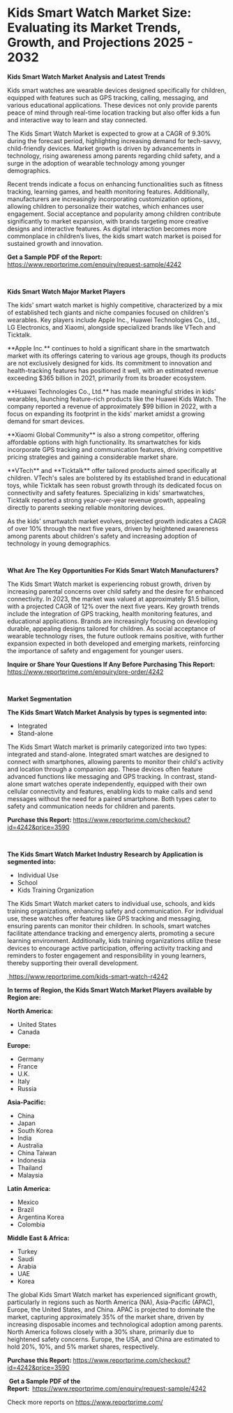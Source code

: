 <p><h1>Kids Smart Watch Market Size: Evaluating its Market Trends, Growth, and Projections 2025 - 2032</h1></p><p><strong>Kids Smart Watch Market Analysis and Latest Trends</strong></p>
<p><p>Kids smart watches are wearable devices designed specifically for children, equipped with features such as GPS tracking, calling, messaging, and various educational applications. These devices not only provide parents peace of mind through real-time location tracking but also offer kids a fun and interactive way to learn and stay connected.</p><p>The Kids Smart Watch Market is expected to grow at a CAGR of 9.30% during the forecast period, highlighting increasing demand for tech-savvy, child-friendly devices. Market growth is driven by advancements in technology, rising awareness among parents regarding child safety, and a surge in the adoption of wearable technology among younger demographics.</p><p>Recent trends indicate a focus on enhancing functionalities such as fitness tracking, learning games, and health monitoring features. Additionally, manufacturers are increasingly incorporating customization options, allowing children to personalize their watches, which enhances user engagement. Social acceptance and popularity among children contribute significantly to market expansion, with brands targeting more creative designs and interactive features. As digital interaction becomes more commonplace in children’s lives, the kids smart watch market is poised for sustained growth and innovation.</p></p>
<p><strong>Get a Sample PDF of the Report:&nbsp;</strong> <a href="https://www.reportprime.com/enquiry/request-sample/4242?utm_campaign=3266&utm_medium=2&utm_source=Github&utm_content=ia&utm_term=19032025&utm_id=kids-smart-watch">https://www.reportprime.com/enquiry/request-sample/4242</a></p>
<p>&nbsp;</p>
<p><strong>Kids Smart Watch Major Market Players</strong></p>
<p><p>The kids' smart watch market is highly competitive, characterized by a mix of established tech giants and niche companies focused on children's wearables. Key players include Apple Inc., Huawei Technologies Co., Ltd., LG Electronics, and Xiaomi, alongside specialized brands like VTech and Ticktalk.</p><p>**Apple Inc.** continues to hold a significant share in the smartwatch market with its offerings catering to various age groups, though its products are not exclusively designed for kids. Its commitment to innovation and health-tracking features has positioned it well, with an estimated revenue exceeding $365 billion in 2021, primarily from its broader ecosystem.</p><p>**Huawei Technologies Co., Ltd.** has made meaningful strides in kids' wearables, launching feature-rich products like the Huawei Kids Watch. The company reported a revenue of approximately $99 billion in 2022, with a focus on expanding its footprint in the kids' market amidst a growing demand for smart devices.</p><p>**Xiaomi Global Community** is also a strong competitor, offering affordable options with high functionality. Its smartwatches for kids incorporate GPS tracking and communication features, driving competitive pricing strategies and gaining a considerable market share.</p><p>**VTech** and **Ticktalk** offer tailored products aimed specifically at children. VTech's sales are bolstered by its established brand in educational toys, while Ticktalk has seen robust growth through its dedicated focus on connectivity and safety features. Specializing in kids' smartwatches, Ticktalk reported a strong year-over-year revenue growth, appealing directly to parents seeking reliable monitoring devices.</p><p>As the kids' smartwatch market evolves, projected growth indicates a CAGR of over 10% through the next five years, driven by heightened awareness among parents about children's safety and increasing adoption of technology in young demographics.</p></p>
<p>&nbsp;</p>
<p><strong>What Are The Key Opportunities For Kids Smart Watch Manufacturers?</strong></p>
<p><p>The Kids Smart Watch market is experiencing robust growth, driven by increasing parental concerns over child safety and the desire for enhanced connectivity. In 2023, the market was valued at approximately $1.5 billion, with a projected CAGR of 12% over the next five years. Key growth trends include the integration of GPS tracking, health monitoring features, and educational applications. Brands are increasingly focusing on developing durable, appealing designs tailored for children. As social acceptance of wearable technology rises, the future outlook remains positive, with further expansion expected in both developed and emerging markets, reinforcing the importance of safety and engagement for younger users.</p></p>
<p><strong>Inquire or Share Your Questions If Any Before Purchasing This Report:</strong> <a href="https://www.reportprime.com/enquiry/pre-order/4242?utm_campaign=3266&utm_medium=2&utm_source=Github&utm_content=ia&utm_term=19032025&utm_id=kids-smart-watch">https://www.reportprime.com/enquiry/pre-order/4242</a></p>
<p>&nbsp;</p>
<p><strong>Market Segmentation</strong></p>
<p><strong>The Kids Smart Watch Market Analysis by types is segmented into:</strong></p>
<p><ul><li>Integrated</li><li>Stand-alone</li></ul></p>
<p><p>The Kids Smart Watch market is primarily categorized into two types: integrated and stand-alone. Integrated smart watches are designed to connect with smartphones, allowing parents to monitor their child's activity and location through a companion app. These devices often feature advanced functions like messaging and GPS tracking. In contrast, stand-alone smart watches operate independently, equipped with their own cellular connectivity and features, enabling kids to make calls and send messages without the need for a paired smartphone. Both types cater to safety and communication needs for children and parents.</p></p>
<p><strong>Purchase this Report:&nbsp;</strong><a href="https://www.reportprime.com/checkout?id=4242&price=3590&utm_campaign=3266&utm_medium=2&utm_source=Github&utm_content=ia&utm_term=19032025&utm_id=kids-smart-watch">https://www.reportprime.com/checkout?id=4242&price=3590</a></p>
<p>&nbsp;</p>
<p><strong>The Kids Smart Watch Market Industry Research by Application is segmented into:</strong></p>
<p><ul><li>Individual Use</li><li>School</li><li>Kids Training Organization</li></ul></p>
<p><p>The Kids Smart Watch market caters to individual use, schools, and kids training organizations, enhancing safety and communication. For individual use, these watches offer features like GPS tracking and messaging, ensuring parents can monitor their children. In schools, smart watches facilitate attendance tracking and emergency alerts, promoting a secure learning environment. Additionally, kids training organizations utilize these devices to encourage active participation, offering activity tracking and reminders to foster engagement and responsibility in young learners, thereby supporting their overall development.</p></p>
<p><a href="https://www.reportprime.com/kids-smart-watch-r4242?utm_campaign=3266&utm_medium=2&utm_source=Github&utm_content=ia&utm_term=19032025&utm_id=kids-smart-watch">&nbsp;https://www.reportprime.com/kids-smart-watch-r4242</a></p>
<p><strong>In terms of Region, the Kids Smart Watch Market Players available by Region are:</strong></p>
<p>
    <p> <strong> North America: </strong>
        <ul>
            <li>United States</li>
            <li>Canada</li>
        </ul>
        </p> 
    <p> <strong> Europe: </strong>
        <ul>
            <li>Germany</li>
            <li>France</li>
            <li>U.K.</li>
            <li>Italy</li>
            <li>Russia</li>
        </ul>
        </p> 
    <p> <strong> Asia-Pacific: </strong>
        <ul>
            <li>China</li>
            <li>Japan</li>
            <li>South Korea</li>
            <li>India</li>
            <li>Australia</li>
            <li>China Taiwan</li>
            <li>Indonesia</li>
            <li>Thailand</li>
            <li>Malaysia</li>
        </ul>
        </p> 
    <p> <strong> Latin America: </strong>
        <ul>
            <li>Mexico</li>
            <li>Brazil</li>
            <li>Argentina Korea</li>
            <li>Colombia</li>
        </ul>
        </p> 
    <p> <strong> Middle East & Africa: </strong>
        <ul>
            <li>Turkey</li>
            <li>Saudi</li>
            <li>Arabia</li>
            <li>UAE</li>
            <li>Korea</li>
        </ul>
    </p>
    </p>
<p><p>The global Kids Smart Watch market has experienced significant growth, particularly in regions such as North America (NA), Asia-Pacific (APAC), Europe, the United States, and China. APAC is projected to dominate the market, capturing approximately 35% of the market share, driven by increasing disposable incomes and technological adoption among parents. North America follows closely with a 30% share, primarily due to heightened safety concerns. Europe, the USA, and China are estimated to hold 20%, 10%, and 5% market shares, respectively.</p></p>
<p><strong>Purchase this Report: </strong><a href="https://www.reportprime.com/checkout?id=4242&price=3590&utm_campaign=3266&utm_medium=2&utm_source=Github&utm_content=ia&utm_term=19032025&utm_id=kids-smart-watch">https://www.reportprime.com/checkout?id=4242&price=3590</a></p>
<p>&nbsp;<strong>Get a Sample PDF of the Report:&nbsp;&nbsp;</strong><a href="https://www.reportprime.com/enquiry/request-sample/4242?utm_campaign=3266&utm_medium=2&utm_source=Github&utm_content=ia&utm_term=19032025&utm_id=kids-smart-watch">https://www.reportprime.com/enquiry/request-sample/4242</a></p>
<p><strong></strong></p>
<p>Check more reports on <a href="https://www.reportprime.com/?utm_campaign=3266&utm_medium=2&utm_source=Github&utm_content=ia&utm_term=19032025&utm_id=kids-smart-watch">https://www.reportprime.com/</a></p>